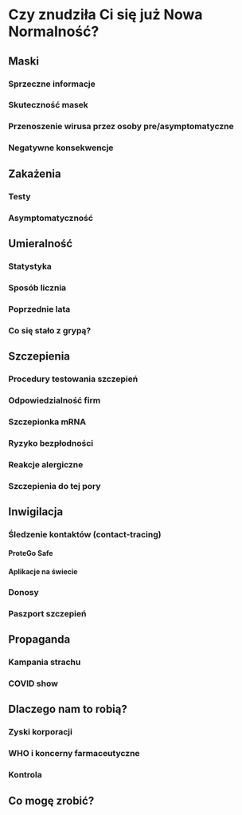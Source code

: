 # Czy znudziła Ci się już Nowa Normalność?

## Maski

### Sprzeczne informacje

### Skuteczność masek

### Przenoszenie wirusa przez osoby pre/asymptomatyczne

### Negatywne konsekwencje

## Zakażenia

### Testy

### Asymptomatyczność

## Umieralność

### Statystyka

### Sposób licznia

### Poprzednie lata

### Co się stało z grypą?

## Szczepienia

### Procedury testowania szczepień

### Odpowiedzialność firm

### Szczepionka mRNA

### Ryzyko bezpłodności

### Reakcje alergiczne

### Szczepienia do tej pory

## Inwigilacja

### Śledzenie kontaktów (contact-tracing)

#### ProteGo Safe

#### Aplikacje na świecie

### Donosy

### Paszport szczepień

## Propaganda

### Kampania strachu

### COVID show

## Dlaczego nam to robią?

### Zyski korporacji

### WHO i koncerny farmaceutyczne

### Kontrola

## Co mogę zrobić?

